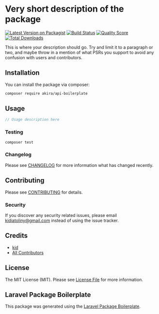 # Very short description of the package

[![Latest Version on Packagist](https://img.shields.io/packagist/v/akira/resource-boilerplate.svg?style=flat-square)](https://packagist.org/packages/akira/resource-boilerplate)
[![Build Status](https://img.shields.io/travis/akira/resource-boilerplate/master.svg?style=flat-square)](https://travis-ci.org/akira/resource-boilerplate)
[![Quality Score](https://img.shields.io/scrutinizer/g/akira/resource-boilerplate.svg?style=flat-square)](https://scrutinizer-ci.com/g/akira/resource-boilerplate)
[![Total Downloads](https://img.shields.io/packagist/dt/akira/resource-boilerplate.svg?style=flat-square)](https://packagist.org/packages/akira/resource-boilerplate)

This is where your description should go. Try and limit it to a paragraph or two, and maybe throw in a mention of what PSRs you support to avoid any confusion with users and contributors.

## Installation

You can install the package via composer:

```bash
composer require akira/api-boilerplate
```

## Usage

```php
// Usage description here
```

### Testing

```bash
composer test
```

### Changelog

Please see [CHANGELOG](CHANGELOG.md) for more information what has changed recently.

## Contributing

Please see [CONTRIBUTING](CONTRIBUTING.md) for details.

### Security

If you discover any security related issues, please email kidiatoliny@gmail.com instead of using the issue tracker.

## Credits

-   [kid](https://github.com/akira)
-   [All Contributors](../../contributors)

## License

The MIT License (MIT). Please see [License File](LICENSE.md) for more information.

## Laravel Package Boilerplate

This package was generated using the [Laravel Package Boilerplate](https://laravelpackageboilerplate.com).

